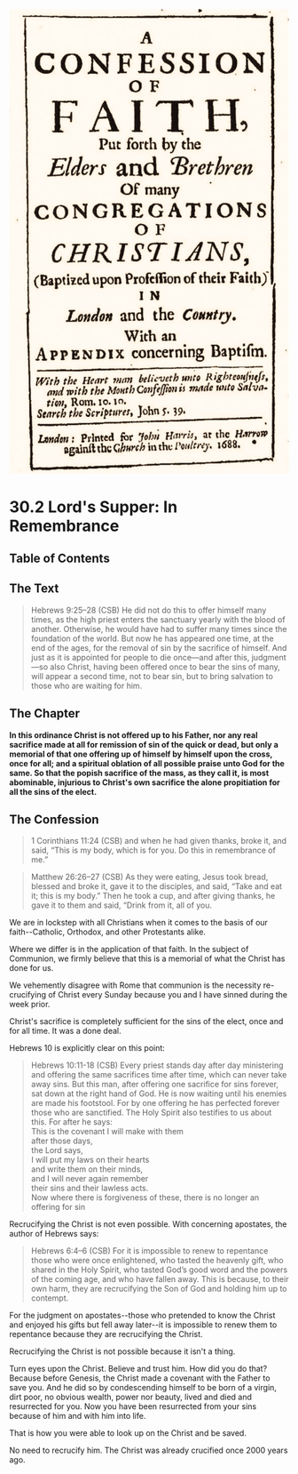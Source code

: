 <img class="intro-right" src="../images/art-1689.png">

# 30.2 Lord's Supper: In Remembrance

## Table of Contents

<!-- toc -->

## The Text

>Hebrews 9:25–28 (CSB) He did not do this to offer himself many times, as the high priest enters the sanctuary yearly with the blood of another. Otherwise, he would have had to suffer many times since the foundation of the world. But now he has appeared one time, at the end of the ages, for the removal of sin by the sacrifice of himself. And just as it is appointed for people to die once—and after this, judgment—so also Christ, having been offered once to bear the sins of many, will appear a second time, not to bear sin, but to bring salvation to those who are waiting for him.

## The Chapter

**In this ordinance Christ is not offered up to his Father, nor any real sacrifice made at all for remission of sin of the quick or dead, but only a memorial of that one offering up of himself by himself upon the cross, once for all; and a spiritual oblation of all possible praise unto God for the same. So that the popish sacrifice of the mass, as they call it, is most abominable, injurious to Christ's own sacrifice the alone propitiation for all the sins of the elect.**

## The Confession

>1 Corinthians 11:24 (CSB) and when he had given thanks, broke it, and said, “This is my body, which is for you. Do this in remembrance of me.”

>Matthew 26:26–27 (CSB) As they were eating, Jesus took bread, blessed and broke it, gave it to the disciples, and said, “Take and eat it; this is my body.” Then he took a cup, and after giving thanks, he gave it to them and said, “Drink from it, all of you.

We are in lockstep with all Christians when it comes to the basis of our faith--Catholic, Orthodox, and other Protestants alike.

Where we differ is in the application of that faith. In the subject of Communion, we firmly believe that this is a memorial of what the Christ has done for us.

We vehemently disagree with Rome that communion is the necessity re-crucifying of Christ every Sunday because you and I have sinned during the week prior.

Christ's sacrifice is completely sufficient for the sins of the elect, once and for all time. It was a done deal.

Hebrews 10 is explicitly clear on this point:

>Hebrews 10:11-18 (CSB) Every priest stands day after day ministering and offering the same sacrifices time after time, which can never take away sins. But this man, after offering one sacrifice for sins forever, sat down at the right hand of God. He is now waiting until his enemies are made his footstool. For by one offering he has perfected forever those who are sanctified. The Holy Spirit also testifies to us about this. For after he says:  
>This is the covenant I will make with them  
>after those days,  
>the Lord says,  
>I will put my laws on their hearts  
>and write them on their minds,  
>and I will never again remember  
>their sins and their lawless acts.  
>Now where there is forgiveness of these, there is no longer an offering for sin

Recrucifying the Christ is not even possible. With concerning apostates, the author of Hebrews says:

>Hebrews 6:4–6 (CSB) For it is impossible to renew to repentance those who were once enlightened, who tasted the heavenly gift, who shared in the Holy Spirit, who tasted God’s good word and the powers of the coming age, and who have fallen away. This is because, to their own harm, they are recrucifying the Son of God and holding him up to contempt.

For the judgment on apostates--those who pretended to know the Christ and enjoyed his gifts but fell away later--it is impossible to renew them to repentance because they are recrucifying the Christ.

Recrucifying the Christ is not possible because it isn't a thing.

Turn eyes upon the Christ. Believe and trust him. How did you do that? Because before Genesis, the Christ made a covenant with the Father to save you. And he did so by condescending himself to be born of a virgin, dirt poor, no obvious wealth, power nor beauty, lived and died and resurrected for you. Now you have been resurrected from your sins because of him and with him into life.

That is how you were able to look up on the Christ and be saved.

No need to recrucify him. The Christ was already crucified once 2000 years ago.
